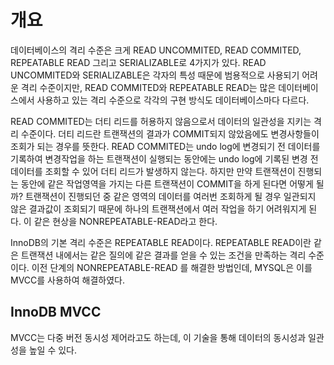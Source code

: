 
# 개요
데이터베이스의 격리 수준은 크게 READ UNCOMMITED, READ COMMITED, REPEATABLE READ 그리고 SERIALIZABLE로 4가지가 있다. READ UNCOMMITED와 SERIALIZABLE은 각자의 특성 때문에 범용적으로 사용되기 어려운 격리 수준이지만, READ COMMITED와 REPEATABLE READ는 많은 데이터베이스에서 사용하고 있는 격리 수준으로 각각의 구현 방식도 데이터베이스마다 다르다. 

READ COMMITED는 더티 리드를 허용하지 않음으로서 데이터의 일관성을 지키는 격리 수준이다. 더티 리드란 트랜잭션의 결과가 COMMIT되지 않았음에도 변경사항들이 조회가 되는 경우를 뜻한다. READ COMMITED는 undo log에 변경되기 전 데이터를 기록하여 변경작업을 하는 트랜잭션이 실행되는 동안에는 undo log에 기록된 변경 전 데이터를 조회할 수 있어 더티 리드가 발생하지 않는다. 하지만 만약 트랜잭션이 진행되는 동안에 같은 작업영역을 가지는 다른 트랜잭션이 COMMIT을 하게 된다면 어떻게 될까? 트랜잭션이 진행되던 중 같은 영역의 데이터를 여러번 조회하게 될 경우 일관되지 않은 결과값이 조회되기 때문에 하나의 트랜잭션에서 여러 작업을 하기 어려워지게 된다. 이 같은 현상을 NONREPEATABLE-READ라고 한다.

InnoDB의 기본 격리 수준은 REPEATABLE READ이다. REPEATABLE READ이란 같은 트랜잭션 내에서는 같은 질의에 같은 결과를 얻을 수 있는 조건을 만족하는 격리 수준이다. 이전 단계의 NONREPEATABLE-READ 를 해결한 방법인데, MYSQL은 이를 MVCC를 사용하여 해결하였다.


## InnoDB MVCC
MVCC는 다중 버전 동시성 제어라고도 하는데, 이 기술을 통해 데이터의 동시성과 일관성을 높일 수 있다. 